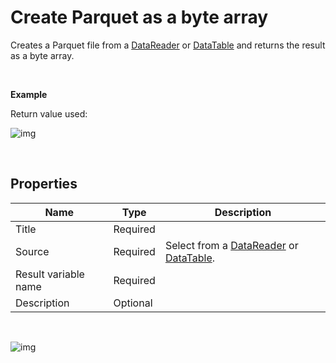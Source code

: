 # Create Parquet as a byte array

Creates a Parquet file from a [DataReader](https://learn.microsoft.com/en-us/dotnet/api/system.data.idatareader) or [DataTable](https://learn.microsoft.com/en-us/dotnet/api/system.data.datatable) and returns the result as a byte array.


<br/>

**Example**

Return value used:

![img](https://profitbasedocs.blob.core.windows.net/flowimages/parquet-as-byte-array1.png)

<br/>

## Properties

| Name             | Type      |Description                                             |
|------------------|-----------|--------------------------------------------------------|
| Title | Required  |  |
| Source | Required  | Select from a [DataReader](https://learn.microsoft.com/en-us/dotnet/api/system.data.idatareader) or [DataTable](https://learn.microsoft.com/en-us/dotnet/api/system.data.datatable). |
| Result variable name | Required |  |
| Description | Optional | |

<br/>

![img](https://profitbasedocs.blob.core.windows.net/flowimages/parquet-as-byte-array2.png)


